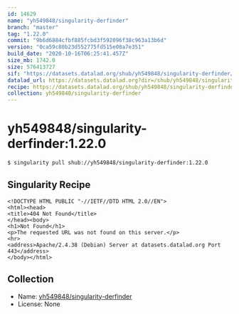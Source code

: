 ```yaml
---
id: 14629
name: "yh549848/singularity-derfinder"
branch: "master"
tag: "1.22.0"
commit: "9b6d6884cfbf885fcbd3f592096f38c963a13b6d"
version: "0ca59c80b23d552775fd515e08a7e351"
build_date: "2020-10-16T06:25:41.457Z"
size_mb: 1742.0
size: 576413727
sif: "https://datasets.datalad.org/shub/yh549848/singularity-derfinder/1.22.0/2020-10-16-9b6d6884-0ca59c80/0ca59c80b23d552775fd515e08a7e351.sif"
datalad_url: https://datasets.datalad.org?dir=/shub/yh549848/singularity-derfinder/1.22.0/2020-10-16-9b6d6884-0ca59c80/
recipe: https://datasets.datalad.org/shub/yh549848/singularity-derfinder/1.22.0/2020-10-16-9b6d6884-0ca59c80/Singularity
collection: yh549848/singularity-derfinder
---
```


# yh549848/singularity-derfinder:1.22.0

```bash
$ singularity pull shub://yh549848/singularity-derfinder:1.22.0
```

## Singularity Recipe

```singularity
<!DOCTYPE HTML PUBLIC "-//IETF//DTD HTML 2.0//EN">
<html><head>
<title>404 Not Found</title>
</head><body>
<h1>Not Found</h1>
<p>The requested URL was not found on this server.</p>
<hr>
<address>Apache/2.4.38 (Debian) Server at datasets.datalad.org Port 443</address>
</body></html>
```

## Collection

 - Name: [yh549848/singularity-derfinder](https://github.com/yh549848/singularity-derfinder)
 - License: None

